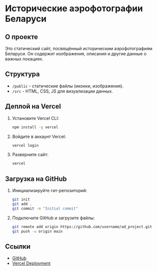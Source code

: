 # Исторические аэрофотографии Беларуси

## О проекте
Это статический сайт, посвящённый историческим аэрофотографиям Беларуси. Он содержит изображения, описания и другие данные о важных локациях.

## Структура
- `/public` - статические файлы (иконки, изображения).
- `/src` - HTML, CSS, JS для визуализации данных.

## Деплой на Vercel
1. Установите Vercel CLI:
   ```sh
   npm install -g vercel
   ```
2. Войдите в аккаунт Vercel:
   ```sh
   vercel login
   ```
3. Разверните сайт:
   ```sh
   vercel
   ```

## Загрузка на GitHub
1. Инициализируйте гит-репозиторий:
   ```sh
   git init
   git add .
   git commit -m "Initial commit"
   ```
2. Подключите GitHub и загрузите файлы:
   ```sh
   git remote add origin https://github.com/username/ad_project.git
   git push -u origin main
   ```

## Ссылки
- [GitHub](https://github.com/username/ad_project)
- [Vercel Deployment](https://ad_project.vercel.app)


